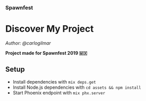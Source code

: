 ### Spawnfest
# Discover My Project

*Author: @carlogilmar*

**Project made for Spawnfest 2019 🇲🇽**

## Setup

  * Install dependencies with `mix deps.get`
  * Install Node.js dependencies with `cd assets && npm install`
  * Start Phoenix endpoint with `mix phx.server`

